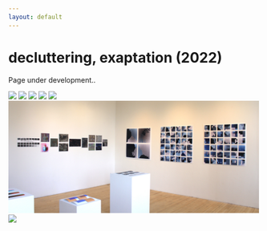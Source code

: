 ```yaml
---
layout: default
---
```


# decluttering, exaptation (2022)

Page under development..

<img src="images/door.jpeg" width="500"/>
<img src="images/gallery_layout.jpeg" width="500"/>
<img src="images/works_14-16.jpeg" width="500"/>
<img src="images/NE_corner_2.jpeg" width="500"/>
<img src="images/SE_corner.jpeg" width="500"/>
<img src="images/NE_corner.jpeg" width="500"/>
<img src="images/SW_corner.jpeg" width="500"/>
